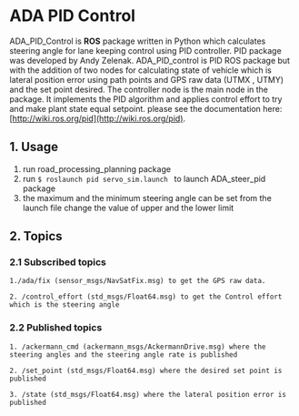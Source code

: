 # ADA PID Control

ADA_PID_Control is **ROS** package written in Python which calculates steering angle for lane keeping control using PID controller. PID package was developed by Andy Zelenak. ADA_PID_control is PID ROS package but with the addition of two nodes for calculating state of vehicle which is lateral position error using path points and GPS raw data (UTMX , UTMY) and the set point desired. The controller node is the main node in the package. It implements the PID algorithm and applies control effort to try and make plant state equal setpoint.
please see the documentation here: [http://wiki.ros.org/pid](http://wiki.ros.org/pid).


## 1. Usage


1. run road_processing_planning package
2. run `$ roslaunch pid servo_sim.launch ` to launch ADA_steer_pid package
3. the maximum and the minimum steering angle can be set from the launch file change the value of upper and the lower limit

## 2. Topics

### 2.1 Subscribed topics
    1./ada/fix (sensor_msgs/NavSatFix.msg) to get the GPS raw data.

    2. /control_effort (std_msgs/Float64.msg) to get the Control effort which is the steering angle

### 2.2 Published topics
    1. /ackermann_cmd (ackermann_msgs/AckermannDrive.msg) where the steering angles and the steering angle rate is published 

    2. /set_point (std_msgs/Float64.msg) where the desired set point is published

    3. /state (std_msgs/Float64.msg) where the lateral position error is published

